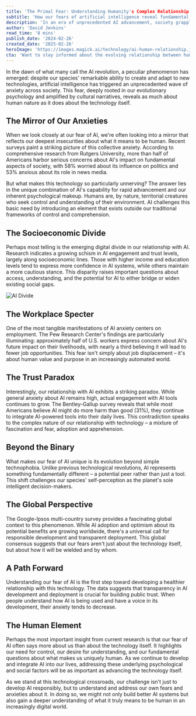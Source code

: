 ```yaml
---
title: 'The Primal Fear: Understanding Humanity's Complex Relationship with AI'
subtitle: 'How our fears of artificial intelligence reveal fundamental truths about human nature'
description: 'In an era of unprecedented AI advancement, society grapples with deep-seated fears about artificial intelligence. This analysis explores the psychological and sociological roots of AI anxiety, revealing how our relationship with this technology mirrors fundamental aspects of human nature. From workplace concerns to global perspectives, discover what our AI fears tell us about ourselves and the future of human-AI cooperation.'
author: 'David Jenkins'
read_time: '8 mins'
publish_date: '2024-02-26'
created_date: '2025-02-26'
heroImage: 'https://images.magick.ai/technology/ai-human-relationship.jpg'
cta: 'Want to stay informed about the evolving relationship between humans and AI? Follow us on LinkedIn for regular insights into how technology is reshaping our world and what it means for humanity\'s future.'
---
```


In the dawn of what many call the AI revolution, a peculiar phenomenon has emerged: despite our species' remarkable ability to create and adapt to new technologies, artificial intelligence has triggered an unprecedented wave of anxiety across society. This fear, deeply rooted in our evolutionary psychology and amplified by cultural narratives, reveals as much about human nature as it does about the technology itself.

## The Mirror of Our Anxieties

When we look closely at our fear of AI, we're often looking into a mirror that reflects our deepest insecurities about what it means to be human. Recent surveys paint a striking picture of this collective anxiety. According to comprehensive research from Rutgers University, more than half of Americans harbor serious concerns about AI's impact on fundamental aspects of society, with 58% worried about its influence on politics and 53% anxious about its role in news media.

But what makes this technology so particularly unnerving? The answer lies in the unique combination of AI's capability for rapid advancement and our inherent psychological makeup. Humans are, by nature, territorial creatures who seek control and understanding of their environment. AI challenges this basic need by introducing an element that exists outside our traditional frameworks of control and comprehension.

## The Socioeconomic Divide

Perhaps most telling is the emerging digital divide in our relationship with AI. Research indicates a growing schism in AI engagement and trust levels, largely along socioeconomic lines. Those with higher income and education levels tend to express more confidence in AI systems, while others maintain a more cautious stance. This disparity raises important questions about access, understanding, and the potential for AI to either bridge or widen existing social gaps.

![AI Divide](https://i.magick.ai/technology/ai-divide-image.jpg)

## The Workplace Specter

One of the most tangible manifestations of AI anxiety centers on employment. The Pew Research Center's findings are particularly illuminating: approximately half of U.S. workers express concern about AI's future impact on their livelihoods, with nearly a third believing it will lead to fewer job opportunities. This fear isn't simply about job displacement – it's about human value and purpose in an increasingly automated world.

## The Trust Paradox

Interestingly, our relationship with AI exhibits a striking paradox. While general anxiety about AI remains high, actual engagement with AI tools continues to grow. The Bentley-Gallup survey reveals that while most Americans believe AI might do more harm than good (31%), they continue to integrate AI-powered tools into their daily lives. This contradiction speaks to the complex nature of our relationship with technology – a mixture of fascination and fear, adoption and apprehension.

## Beyond the Binary

What makes our fear of AI unique is its evolution beyond simple technophobia. Unlike previous technological revolutions, AI represents something fundamentally different – a potential peer rather than just a tool. This shift challenges our species' self-perception as the planet's sole intelligent decision-makers.

## The Global Perspective

The Google-Ipsos multi-country survey provides a fascinating global context to this phenomenon. While AI adoption and optimism about its potential benefits are growing worldwide, there's a universal call for responsible development and transparent deployment. This global consensus suggests that our fears aren't just about the technology itself, but about how it will be wielded and by whom.

## A Path Forward

Understanding our fear of AI is the first step toward developing a healthier relationship with this technology. The data suggests that transparency in AI development and deployment is crucial for building public trust. When people understand how AI is being used and have a voice in its development, their anxiety tends to decrease.

## The Human Element

Perhaps the most important insight from current research is that our fear of AI often says more about us than about the technology itself. It highlights our need for control, our desire for understanding, and our fundamental questions about what makes us uniquely human. As we continue to develop and integrate AI into our lives, addressing these underlying psychological and social factors will be as important as advancing the technology itself.

As we stand at this technological crossroads, our challenge isn't just to develop AI responsibly, but to understand and address our own fears and anxieties about it. In doing so, we might not only build better AI systems but also gain a deeper understanding of what it truly means to be human in an increasingly digital world.